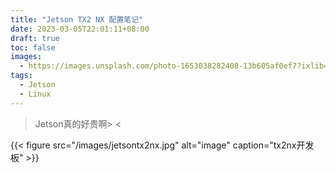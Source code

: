 ```yaml
---
title: "Jetson TX2 NX 配置笔记"
date: 2023-03-05T22:01:11+08:00
draft: true
toc: false
images:
  - https://images.unsplash.com/photo-1653038282408-13b605af0ef7?ixlib=rb-4.0.3&ixid=MnwxMjA3fDB8MHxwaG90by1wYWdlfHx8fGVufDB8fHx8&auto=format&fit=crop&w=774&q=80
tags: 
  - Jetson
  - Linux
---
```

> Jetson真的好贵啊> <

{{< figure src="/images/jetsontx2nx.jpg" alt="image" caption="tx2nx开发板" >}}

<!-- 原由 -->

<!-- 大纲 -->

<!-- 内容 -->

<!-- 结尾 -->